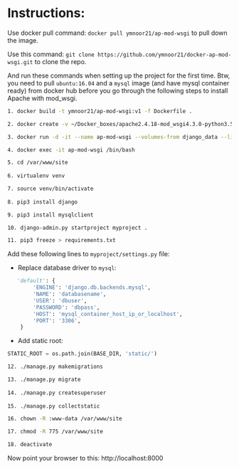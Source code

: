 # Instructions:

Use docker pull command: `docker pull ymnoor21/ap-mod-wsgi` to pull down the image.

Use this command: `git clone https://github.com/ymnoor21/docker-ap-mod-wsgi.git` to clone the repo.

And run these commands when setting up the project for the first time. Btw, you need to pull `ubuntu:16.04` and a `mysql` image (and have mysql container ready) from docker hub before you go through the following steps to install Apache with mod_wsgi.

```bash
1. docker build -t ymnoor21/ap-mod-wsgi:v1 -f Dockerfile .

2. docker create -v ~/Docker_boxes/apache2.4.18-mod_wsgi4.3.0-python3.5.2/site:/var/www/site --name django_data ubuntu:16.04 /bin/true

3. docker run -d -it --name ap-mod-wsgi --volumes-from django_data --link mysql_container:mysql -p 8000:80 ymnoor21/ap-mod-wsgi:v1 /bin/bash

4. docker exec -it ap-mod-wsgi /bin/bash

5. cd /var/www/site
	
6. virtualenv venv

7. source venv/bin/activate
	
8. pip3 install django

9. pip3 install mysqlclient

10. django-admin.py startproject myproject .

11. pip3 freeze > requirements.txt
```

Add these following lines to `myproject/settings.py` file:

- Replace database driver to `mysql`:

```python
   'default': {
        'ENGINE': 'django.db.backends.mysql',
        'NAME': 'databasename',
        'USER': 'dbuser',
        'PASSWORD': 'dbpass',
        'HOST': 'mysql_container_host_ip_or_localhost',
        'PORT': '3306',
    }
```

- Add static root:

```python
STATIC_ROOT = os.path.join(BASE_DIR, 'static/')
```

```bash
12. ./manage.py makemigrations

13. ./manage.py migrate
	
14. ./manage.py createsuperuser
	
15. ./manage.py collectstatic

16. chown -R :www-data /var/www/site

17. chmod -R 775 /var/www/site

18. deactivate
```
Now point your browser to this: http://localhost:8000
